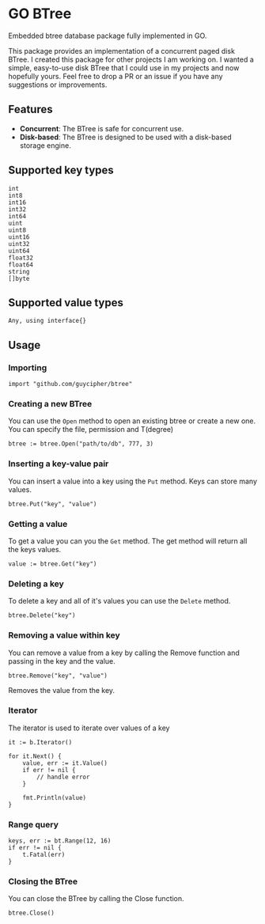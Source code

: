 # GO BTree
Embedded btree database package fully implemented in GO.

This package provides an implementation of a concurrent paged disk BTree.  I created this package for other projects I am working on. I wanted a simple, easy-to-use disk BTree that I could use in my projects and now hopefully yours.
Feel free to drop a PR or an issue if you have any suggestions or improvements.

## Features
- **Concurrent**: The BTree is safe for concurrent use.
- **Disk-based**: The BTree is designed to be used with a disk-based storage engine.

## Supported key types
```
int
int8
int16
int32
int64
uint
uint8
uint16
uint32
uint64
float32
float64
string
[]byte
```

## Supported value types
```
Any, using interface{}
```

## Usage
### Importing
```
import "github.com/guycipher/btree"
```

### Creating a new BTree

You can use the ``Open`` method to open an existing btree or create a new one.
You can specify the file, permission and T(degree)
```
btree := btree.Open("path/to/db", 777, 3)
```

### Inserting a key-value pair

You can insert a value into a key using the ``Put`` method.  Keys can store many values.
```
btree.Put("key", "value")
```

### Getting a value

To get a value you can you the ``Get`` method.  The get method will return all the keys values.
```
value := btree.Get("key")
```

### Deleting a key

To delete a key and all of it's values you can use the ``Delete`` method.
```
btree.Delete("key")
```

### Removing a value within key

You can remove a value from a key by calling the Remove function and passing in the key and the value.

```
btree.Remove("key", "value")
```
Removes the value from the key.

### Iterator

The iterator is used to iterate over values of a key

```
it := b.Iterator()

for it.Next() {
    value, err := it.Value()
    if err != nil {
        // handle error
    }

    fmt.Println(value)
}
```

### Range query
```
keys, err := bt.Range(12, 16)
if err != nil {
    t.Fatal(err)
}
```

### Closing the BTree

You can close the BTree by calling the Close function.

```
btree.Close()
```